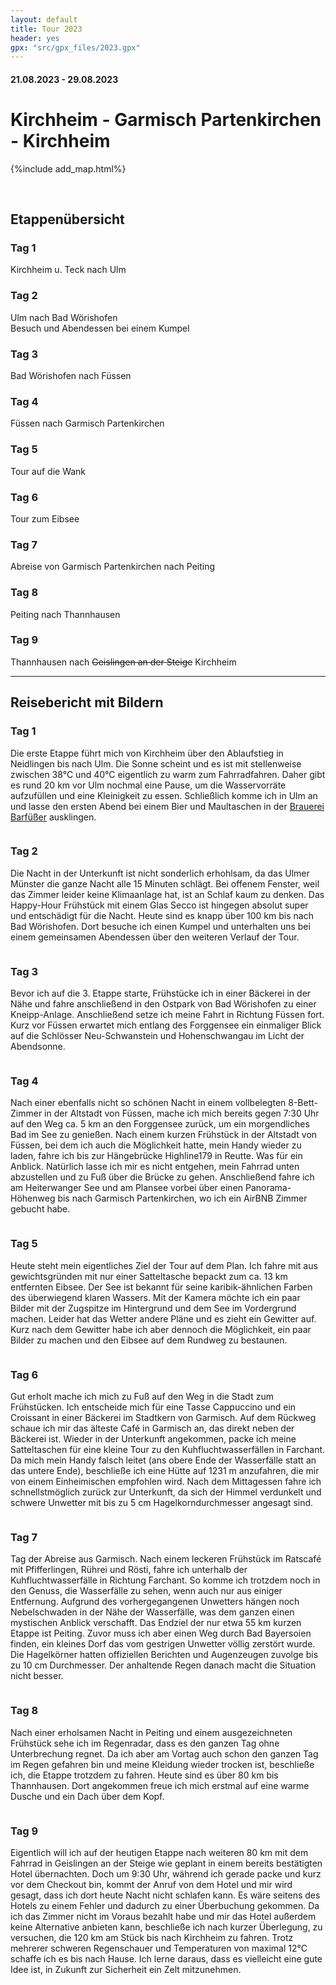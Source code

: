 ```yaml
---
layout: default
title: Tour 2023
header: yes
gpx: "src/gpx_files/2023.gpx"
---
```


#### 21.08.2023 - 29.08.2023

# Kirchheim - Garmisch Partenkirchen - Kirchheim

{%include add_map.html%}

<br />

## Etappenübersicht

### Tag 1

Kirchheim u. Teck nach Ulm

### Tag 2

Ulm nach Bad Wörishofen\
Besuch und Abendessen bei einem Kumpel

### Tag 3

Bad Wörishofen nach Füssen

### Tag 4

Füssen nach Garmisch Partenkirchen

### Tag 5

Tour auf die Wank

### Tag 6

Tour zum Eibsee

### Tag 7

Abreise von Garmisch Partenkirchen nach Peiting

### Tag 8

Peiting nach Thannhausen

### Tag 9

Thannhausen nach ~~Geislingen an der Steige~~ Kirchheim

---

## Reisebericht mit Bildern

### Tag 1

Die erste Etappe führt mich von Kirchheim über den Ablaufstieg in Neidlingen bis nach Ulm. Die Sonne scheint und es ist mit stellenweise zwischen 38°C und 40°C eigentlich zu warm zum Fahrradfahren. Daher gibt es rund 20 km vor Ulm nochmal eine Pause, um die Wasservorräte aufzufüllen und eine Kleinigkeit zu essen. Schließlich komme ich in Ulm an und lasse den ersten Abend bei einem Bier und Maultaschen in der [Brauerei Barfüßer](https://www.barfuesser-brauhaus.de/standorte/standort-ulm-2/) ausklingen.

<img />

### Tag 2

Die Nacht in der Unterkunft ist nicht sonderlich erhohlsam, da das Ulmer Münster die ganze Nacht alle 15 Minuten schlägt. Bei offenem Fenster, weil das Zimmer leider keine Klimaanlage hat, ist an Schlaf kaum zu denken. Das Happy-Hour Frühstück mit einem Glas Secco ist hingegen absolut super und entschädigt für die Nacht. Heute sind es knapp über 100 km bis nach Bad Wörishofen. Dort besuche ich einen Kumpel und unterhalten uns bei einem gemeinsamen Abendessen über den weiteren Verlauf der Tour.

<img />

### Tag 3

Bevor ich auf die 3. Etappe starte, Frühstücke ich in einer Bäckerei in der Nähe und fahre anschließend in den Ostpark von Bad Wörishofen zu einer Kneipp-Anlage. Anschließend setze ich meine Fahrt in Richtung Füssen fort. Kurz vor Füssen erwartet mich entlang des Forggensee ein einmaliger Blick auf die Schlösser Neu-Schwanstein und Hohenschwangau im Licht der Abendsonne.

<img />

### Tag 4

Nach einer ebenfalls nicht so schönen Nacht in einem vollbelegten 8-Bett-Zimmer in der Altstadt von Füssen, mache ich mich bereits gegen 7:30 Uhr auf den Weg ca. 5 km an den Forggensee zurück, um ein morgendliches Bad im See zu genießen. Nach einem kurzen Frühstück in der Altstadt von Füssen, bei dem ich auch die Möglichkeit hatte, mein Handy wieder zu laden, fahre ich bis zur Hängebrücke Highline179 in Reutte. Was für ein Anblick. Natürlich lasse ich mir es nicht entgehen, mein Fahrrad unten abzustellen und zu Fuß über die Brücke zu gehen. Anschließend fahre ich am Heiterwanger See und am Plansee vorbei über einen Panorama-Höhenweg bis nach Garmisch Partenkirchen, wo ich ein AirBNB Zimmer gebucht habe.

<img />

### Tag 5

Heute steht mein eigentliches Ziel der Tour auf dem Plan. Ich fahre mit aus gewichtsgründen mit nur einer Satteltasche bepackt zum ca. 13 km entfernten Eibsee. Der See ist bekannt für seine karibik-ähnlichen Farben des überwiegend klaren Wassers. Mit der Kamera möchte ich ein paar Bilder mit der Zugspitze im Hintergrund und dem See im Vordergrund machen. Leider hat das Wetter andere Pläne und es zieht ein Gewitter auf. Kurz nach dem Gewitter habe ich aber dennoch die Möglichkeit, ein paar Bilder zu machen und den Eibsee auf dem Rundweg zu bestaunen.

<img />

### Tag 6

Gut erholt mache ich mich zu Fuß auf den Weg in die Stadt zum Frühstücken. Ich entscheide mich für eine Tasse Cappuccino und ein Croissant in einer Bäckerei im Stadtkern von Garmisch. Auf dem Rückweg schaue ich mir das älteste Café in Garmisch an, das direkt neben der Bäckerei ist. Wieder in der Unterkunft angekommen, packe ich meine Satteltaschen für eine kleine Tour zu den Kuhfluchtwasserfällen in Farchant. Da mich mein Handy falsch leitet (ans obere Ende der Wasserfälle statt an das untere Ende), beschließe ich eine Hütte auf 1231 m anzufahren, die mir von einem Einheimischen empfohlen wird. Nach dem Mittagessen fahre ich schnellstmöglich zurück zur Unterkunft, da sich der Himmel verdunkelt und schwere Unwetter mit bis zu 5 cm Hagelkorndurchmesser angesagt sind.

<img />

### Tag 7

Tag der Abreise aus Garmisch. Nach einem leckeren Frühstück im Ratscafé mit Pfifferlingen, Rührei und Rösti, fahre ich unterhalb der Kuhfluchtwasserfälle in Richtung Farchant. So komme ich trotzdem noch in den Genuss, die Wasserfälle zu sehen, wenn auch nur aus einiger Entfernung. Aufgrund des vorhergegangenen Unwetters hängen noch Nebelschwaden in der Nähe der Wasserfälle, was dem ganzen einen mystischen Anblick verschafft. Das Endziel der nur etwa 55 km kurzen Etappe ist Peiting. Zuvor muss ich aber einen Weg durch Bad Bayersoien finden, ein kleines Dorf das vom gestrigen Unwetter völlig zerstört wurde. Die Hagelkörner hatten offiziellen Berichten und Augenzeugen zuvolge bis zu 10 cm Durchmesser. Der anhaltende Regen danach macht die Situation nicht besser.

<img />

### Tag 8

Nach einer erholsamen Nacht in Peiting und einem ausgezeichneten Frühstück sehe ich im Regenradar, dass es den ganzen Tag ohne Unterbrechung regnet. Da ich aber am Vortag auch schon den ganzen Tag im Regen gefahren bin und meine Kleidung wieder trocken ist, beschließe ich, die Etappe trotzdem zu fahren. Heute sind es über 80 km bis Thannhausen. Dort angekommen freue ich mich erstmal auf eine warme Dusche und ein Dach über dem Kopf.

<img />

### Tag 9

Eigentlich will ich auf der heutigen Etappe nach weiteren 80 km mit dem Fahrrad in Geislingen an der Steige wie geplant in einem bereits bestätigten Hotel übernachten. Doch um 9:30 Uhr, während ich gerade packe und kurz vor dem Checkout bin, kommt der Anruf von dem Hotel und mir wird gesagt, dass ich dort heute Nacht nicht schlafen kann. Es wäre seitens des Hotels zu einem Fehler und dadurch zu einer Überbuchung gekommen. Da ich das Zimmer nicht im Voraus bezahlt habe und mir das Hotel außerdem keine Alternative anbieten kann, beschließe ich nach kurzer Überlegung, zu versuchen, die 120 km am Stück bis nach Kirchheim zu fahren. Trotz mehrerer schweren Regenschauer und Temperaturen von maximal 12°C schaffe ich es bis nach Hause. Ich lerne daraus, dass es vielleicht eine gute Idee ist, in Zukunft zur Sicherheit ein Zelt mitzunehmen.

<img />
